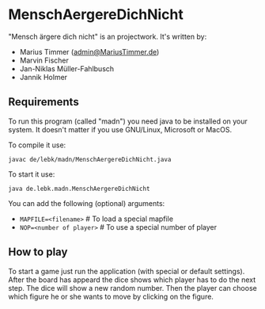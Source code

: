 # MenschAergereDichNicht

"Mensch ärgere dich nicht" is an projectwork. It's written by:

* Marius Timmer (<admin@MariusTimmer.de>)
* Marvin Fischer
* Jan-Niklas Müller-Fahlbusch
* Jannik Holmer


## Requirements

To run this program (called "madn") you need java to be installed on your
system. It doesn't matter if you use GNU/Linux, Microsoft or MacOS.

To compile it use:

`javac de/lebk/madn/MenschAergereDichNicht.java`

To start it use:

`java de.lebk.madn.MenschAergereDichNicht`

You can add the following (optional) arguments:

* `MAPFILE=<filename>`      # To load a special mapfile
* `NOP=<number of player>`  # To use a special number of player

## How to play

To start a game just run the application (with special or default settings). After the board has appeard the dice shows which player has to do the next step. The dice will show a new random number. Then the player can choose which figure he or she wants to move by clicking on the figure.